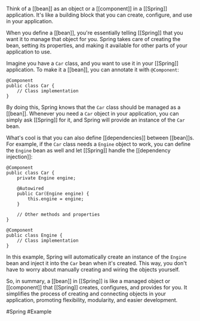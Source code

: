 Think of a [[bean]] as an object or a [[component]] in a [[Spring]] application. It's like a building block that you can create, configure, and use in your application.

When you define a [[bean]], you're essentially telling [[Spring]] that you want it to manage that object for you. Spring takes care of creating the bean, setting its properties, and making it available for other parts of your application to use.

Imagine you have a `Car` class, and you want to use it in your [[Spring]] application. To make it a [[bean]], you can annotate it with `@Component`:

```
@Component
public class Car {
    // Class implementation
}
```

By doing this, Spring knows that the `Car` class should be managed as a [[bean]]. Whenever you need a `Car` object in your application, you can simply ask [[Spring]] for it, and Spring will provide an instance of the `Car` bean.

What's cool is that you can also define [[dependencies]] between [[bean]]s. For example, if the `Car` class needs a `Engine` object to work, you can define the `Engine` bean as well and let [[Spring]] handle the [[dependency injection]]:

```
@Component
public class Car {
    private Engine engine;

    @Autowired
    public Car(Engine engine) {
        this.engine = engine;
    }

    // Other methods and properties
}

@Component
public class Engine {
    // Class implementation
}
```

In this example, Spring will automatically create an instance of the `Engine` bean and inject it into the `Car` bean when it's created. This way, you don't have to worry about manually creating and wiring the objects yourself.

So, in summary, a [[bean]] in [[Spring]] is like a managed object or [[component]] that [[Spring]] creates, configures, and provides for you. It simplifies the process of creating and connecting objects in your application, promoting flexibility, modularity, and easier development.

#Spring #Example 